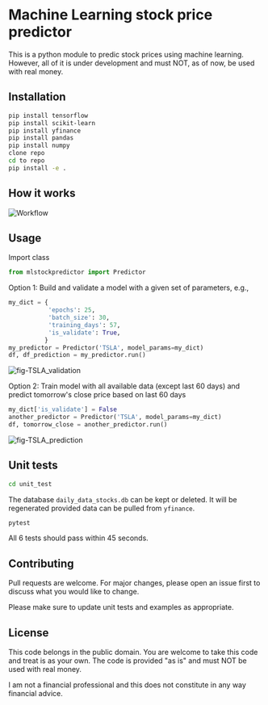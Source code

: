 # Machine Learning stock price predictor

This is a python module to predic stock prices using machine learning. However, all of it is under development and must NOT, as of now, be used with real money.
 
## Installation


```bash
pip install tensorflow
pip install scikit-learn
pip install yfinance
pip install pandas
pip install numpy
clone repo
cd to repo
pip install -e .
```

## How it works

![Workflow](https://github.com/aim137/MachineLearning_stock_predictor/assets/70944449/36906510-aae3-4c6b-ac25-131d1033933c)

## Usage

Import class
```python
from mlstockpredictor import Predictor
```

Option 1: Build and validate a model with a given set of parameters, e.g.,
```python
my_dict = {
           'epochs': 25,
           'batch_size': 30,
           'training_days': 57,
           'is_validate': True,
          }
my_predictor = Predictor('TSLA', model_params=my_dict)
df, df_prediction = my_predictor.run()
```

![fig-TSLA_validation](https://github.com/aim137/MachineLearning_stock_predictor/assets/70944449/a63ec254-a4cd-4f5d-86e4-1e0e6706c46e)

Option 2: Train model with all available data (except last 60 days) and predict tomorrow's close price based on last 60 days
```python
my_dict['is_validate'] = False
another_predictor = Predictor('TSLA', model_params=my_dict)
df, tomorrow_close = another_predictor.run()
```

![fig-TSLA_prediction](https://github.com/aim137/MachineLearning_stock_predictor/assets/70944449/949d7efa-1dce-4c12-9e70-df50a7f92724)

## Unit tests

```bash
cd unit_test
```
The database `daily_data_stocks.db` can be kept or deleted.
It will be regenerated provided data can be pulled from `yfinance`.
```bash
pytest
```
All 6 tests should pass within 45 seconds.

## Contributing

Pull requests are welcome. For major changes, please open an issue first
to discuss what you would like to change.

Please make sure to update unit tests and examples as appropriate.

## License

This code belongs in the public domain. You are welcome to take this code and treat is as your own. 
The code is provided "as is" and must NOT be used with real money.

I am not a financial professional and this does not constitute in any way financial advice.
